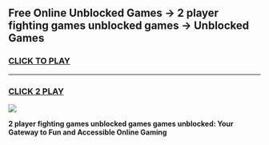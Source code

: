 
## Free Online Unblocked Games → 2 player fighting games unblocked games → Unblocked Games
<h3>
<a href="https://premium.freeplayer.one?title=2_player_fighting_games_unblocked_games&ref=21F">CLICK TO PLAY</a></h3>
<hr>

<h3>
<a href="https://premium.freeplayer.one?title=2_player_fighting_games_unblocked_games&ref=21F">CLICK 2 PLAY</a>
  
</h3>

<a href="https://premium.freeplayer.one?title=2_player_fighting_games_unblocked_games&ref=21F/"><img src="https://clearcache.store/games.png"></a>


**2 player fighting games unblocked games games unblocked: Your Gateway to Fun and Accessible Online Gaming**
